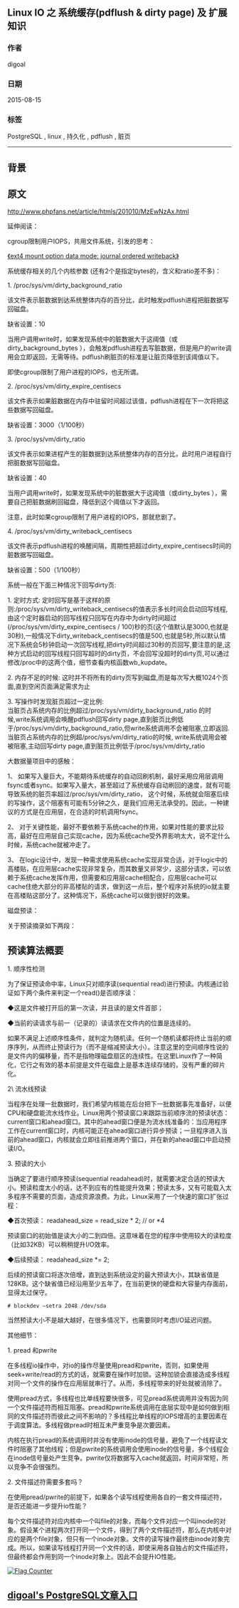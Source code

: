 ## Linux IO 之 系统缓存(pdflush & dirty page) 及 扩展知识  
                                                 
### 作者                                
digoal                                
                                
### 日期                                 
2015-08-15                           
                                  
### 标签                                
PostgreSQL , linux , 持久化 , pdflush , 脏页    
                                            
----                                            
                                             
## 背景                                 
## 原文  
http://www.phpfans.net/article/htmls/201010/MzEwNzAx.html  
  
延伸阅读：  
  
cgroup限制用户IOPS，共用文件系统，引发的思考：  
  
[《ext4 mount option data mode: journal ordered writeback》](../201508/20150814_01.md)    
  
系统缓存相关的几个内核参数 (还有2个是指定bytes的，含义和ratio差不多)：  
  
1\.         /proc/sys/vm/dirty_background_ratio  
  
该文件表示脏数据到达系统整体内存的百分比，此时触发pdflush进程把脏数据写回磁盘。  
  
缺省设置：10  
  
当用户调用write时，如果发现系统中的脏数据大于这阈值（或dirty_background_bytes ），会触发pdflush进程去写脏数据，但是用户的write调用会立即返回，无需等待。pdflush刷脏页的标准是让脏页降低到该阈值以下。  
  
即使cgroup限制了用户进程的IOPS，也无所谓。  
  
2\.         /proc/sys/vm/dirty_expire_centisecs  
  
该文件表示如果脏数据在内存中驻留时间超过该值，pdflush进程在下一次将把这些数据写回磁盘。  
  
缺省设置：3000（1/100秒）  
  
3\.         /proc/sys/vm/dirty_ratio  
  
该文件表示如果进程产生的脏数据到达系统整体内存的百分比，此时用户进程自行把脏数据写回磁盘。  
  
缺省设置：40  
  
当用户调用write时，如果发现系统中的脏数据大于这阈值（或dirty_bytes ），需要自己把脏数据刷回磁盘，降低到这个阈值以下才返回。  
  
注意，此时如果cgroup限制了用户进程的IOPS，那就悲剧了。  
  
4\.         /proc/sys/vm/dirty_writeback_centisecs  
  
该文件表示pdflush进程的唤醒间隔，周期性把超过dirty_expire_centisecs时间的脏数据写回磁盘。  
  
缺省设置：500（1/100秒）  
   
系统一般在下面三种情况下回写dirty页:  
  
1\.      定时方式: 定时回写是基于这样的原则:/proc/sys/vm/dirty_writeback_centisecs的值表示多长时间会启动回写线程,由这个定时器启动的回写线程只回写在内存中为dirty时间超过(/proc/sys/vm/dirty_expire_centisecs / 100)秒的页(这个值默认是3000,也就是30秒),一般情况下dirty_writeback_centisecs的值是500,也就是5秒,所以默认情况下系统会5秒钟启动一次回写线程,把dirty时间超过30秒的页回写,要注意的是,这种方式启动的回写线程只回写超时的dirty页，不会回写没超时的dirty页,可以通过修改/proc中的这两个值，细节查看内核函数wb_kupdate。  
  
2\.      内存不足的时候: 这时并不将所有的dirty页写到磁盘,而是每次写大概1024个页面,直到空闲页面满足需求为止  
  
3\.      写操作时发现脏页超过一定比例:   
        当脏页占系统内存的比例超过/proc/sys/vm/dirty_background_ratio 的时候,write系统调用会唤醒pdflush回写dirty page,直到脏页比例低于/proc/sys/vm/dirty_background_ratio,但write系统调用不会被阻塞,立即返回.  
        当脏页占系统内存的比例超/proc/sys/vm/dirty_ratio的时候, write系统调用会被被阻塞,主动回写dirty page,直到脏页比例低于/proc/sys/vm/dirty_ratio  
   
大数据量项目中的感触：  
  
1、  如果写入量巨大，不能期待系统缓存的自动回刷机制，最好采用应用层调用fsync或者sync。如果写入量大，甚至超过了系统缓存自动刷回的速度，就有可能导致系统的脏页率超过/proc/sys/vm/dirty_ratio， 这个时候，系统就会阻塞后续的写操作，这个阻塞有可能有5分钟之久，是我们应用无法承受的。因此，一种建议的方式是在应用层，在合适的时机调用fsync。  
  
2、  对于关键性能，最好不要依赖于系统cache的作用，如果对性能的要求比较高，最好在应用层自己实现cache，因为系统cache受外界影响太大，说不定什么时候，系统cache就被冲走了。  
  
3、  在logic设计中，发现一种需求使用系统cache实现非常合适，对于logic中的高楼贴，在应用层cache实现非常复杂，而其数量又非常少，这部分请求，可以依赖于系统cache发挥作用，但需要和应用层cache相配合，应用层cache可以cache住绝大部分的非高楼贴的请求，做到这一点后，整个程序对系统的io就主要在高楼贴这部分了。这种情况下，系统cache可以做到很好的效果。  
  
磁盘预读：  
   
关于预读摘录如下两段：  
   
## 预读算法概要  
1\. 顺序性检测  
  
为了保证预读命中率，Linux只对顺序读(sequential read)进行预读。内核通过验证如下两个条件来判定一个read()是否顺序读：  
  
◆这是文件被打开后的第一次读，并且读的是文件首部；  
  
◆当前的读请求与前一（记录的）读请求在文件内的位置是连续的。  
  
如果不满足上述顺序性条件，就判定为随机读。任何一个随机读都将终止当前的顺序序列，从而终止预读行为（而不是缩减预读大小）。注意这里的空间顺序性说的是文件内的偏移量，而不是指物理磁盘扇区的连续性。在这里Linux作了一种简化，它行之有效的基本前提是文件在磁盘上是基本连续存储的，没有严重的碎片化。  
  
2\ 流水线预读  
  
当程序在处理一批数据时，我们希望内核能在后台把下一批数据事先准备好，以便CPU和硬盘能流水线作业。Linux用两个预读窗口来跟踪当前顺序流的预读状态：current窗口和ahead窗口。其中的ahead窗口便是为流水线准备的：当应用程序工作在current窗口时，内核可能正在ahead窗口进行异步预读；一旦程序进入当前的ahead窗口，内核就会立即往前推进两个窗口，并在新的ahead窗口中启动预读I/O。  
  
3\. 预读的大小  
  
当确定了要进行顺序预读(sequential readahead)时，就需要决定合适的预读大小。预读粒度太小的话，达不到应有的性能提升效果；预读太多，又有可能载入太多程序不需要的页面，造成资源浪费。为此，Linux采用了一个快速的窗口扩张过程：  
  
◆首次预读： readahead_size = read_size * 2; // or *4  
  
预读窗口的初始值是读大小的二到四倍。这意味着在您的程序中使用较大的读粒度（比如32KB）可以稍稍提升I/O效率。  
  
◆后续预读： readahead_size *= 2;  
  
后续的预读窗口将逐次倍增，直到达到系统设定的最大预读大小，其缺省值是128KB。这个缺省值已经沿用至少五年了，在当前更快的硬盘和大容量内存面前，显得太过保守。  
  
```  
# blockdev –setra 2048 /dev/sda  
```  
  
当然预读大小不是越大越好，在很多情况下，也需要同时考虑I/O延迟问题。  
   
其他细节：  
  
1\.      pread 和pwrite  
  
在多线程io操作中，对io的操作尽量使用pread和pwrite，否则，如果使用seek+write/read的方式的话，就需要在操作时加锁。这种加锁会直接造成多线程对同一个文件的操作在应用层就串行了。从而，多线程带来的好处就被消除了。  
  
使用pread方式，多线程也比单线程要快很多，可见pread系统调用并没有因为同一个文件描述符而相互阻塞。pread和pwrite系统调用在底层实现中是如何做到相同的文件描述符而彼此之间不影响的？多线程比单线程的IOPS增高的主要因素在于调度算法。多线程做pread时相互未严重竞争是次要因素。  
  
内核在执行pread的系统调用时并没有使用inode的信号量，避免了一个线程读文件时阻塞了其他线程；但是pwrite的系统调用会使用inode的信号量，多个线程会在inode信号量处产生竞争。pwrite仅将数据写入cache就返回，时间非常短，所以竞争不会很强烈。  
  
2\.       文件描述符需要多套吗？  
  
在使用pread/pwrite的前提下，如果各个读写线程使用各自的一套文件描述符，是否还能进一步提升io性能？  
  
每个文件描述符对应内核中一个叫file的对象，而每个文件对应一个叫inode的对象。假设某个进程两次打开同一个文件，得到了两个文件描述符，那么在内核中对应的是两个file对象，但只有一个inode对象。文件的读写操作最终由inode对象完成。所以，如果读写线程打开同一个文件的话，即使采用各自独占的文件描述符，但最终都会作用到同一个inode对象上。因此不会提升IO性能。  
  
<a rel="nofollow" href="http://info.flagcounter.com/h9V1"  ><img src="http://s03.flagcounter.com/count/h9V1/bg_FFFFFF/txt_000000/border_CCCCCC/columns_2/maxflags_12/viewers_0/labels_0/pageviews_0/flags_0/"  alt="Flag Counter"  border="0"  ></a>  
  
  
  
  
## [digoal's PostgreSQL文章入口](https://github.com/digoal/blog/blob/master/README.md "22709685feb7cab07d30f30387f0a9ae")
  
